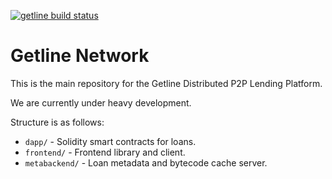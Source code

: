 [![getline build status](https://circleci.com/gh/Getline-Network/getline.png?style=shield&circle-token=a181947a77d90d0b98e50a37438d462beaabae1c "getline build status")](https://circleci.com/gh/Getline-Network/getline)

Getline Network
===============

This is the main repository for the Getline Distributed P2P Lending Platform.

We are currently under heavy development.

Structure is as follows:
  - `dapp/` - Solidity smart contracts for loans.
  - `frontend/` - Frontend library and client.
  - `metabackend/` - Loan metadata and bytecode cache server.

